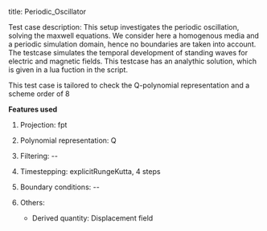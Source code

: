 title: Periodic_Oscillator

Test case description: This setup investigates the periodic oscillation, solving the maxwell equations. We consider here a homogenous media and a periodic simulation domain, hence no boundaries are taken into account. The testcase simulates the temporal development of standing waves for electric and magnetic fields. This testcase has an analythic solution, which is given in a lua fuction in the script.

This test case is tailored to check the Q-polynomial representation and a scheme order of 8

**Features used**

1. Projection: fpt

2. Polynomial representation: Q

3. Filtering: -- 

4. Timestepping: explicitRungeKutta, 4 steps 

5. Boundary conditions: --  

6. Others: 
   - Derived quantity: Displacement field
